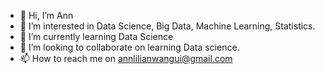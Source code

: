 - 👋 Hi, I’m Ann
- 👀 I’m interested in Data Science, Big Data, Machine Learning, Statistics.
- 🌱 I’m currently learning Data Science
- 💞️ I’m looking to collaborate on learning Data science.
- 📫 How to reach me on annlilianwangui@gmail.com 

<!---
Ann-Lilian-Wangui/Ann-Lilian-Wangui is a ✨ special ✨ repository because its `README.md` (this file) appears on your GitHub profile.
You can click the Preview link to take a look at your changes.
--->
